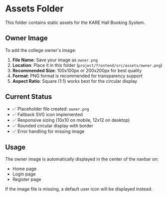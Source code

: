 # Assets Folder

This folder contains static assets for the KARE Hall Booking System.

## Owner Image

To add the college owner's image:

1. **File Name**: Save your image as `owner.png`
2. **Location**: Place it in this folder (`project/frontend/src/assets/owner.png`)
3. **Recommended Size**: 100x100px or 200x200px for best quality
4. **Format**: PNG format is recommended for transparency support
5. **Aspect Ratio**: Square (1:1) works best for the circular display

## Current Status

- ✅ Placeholder file created: `owner.png`
- ✅ Fallback SVG icon implemented
- ✅ Responsive sizing (10x10 on mobile, 12x12 on desktop)
- ✅ Rounded circular display with border
- ✅ Error handling for missing image

## Usage

The owner image is automatically displayed in the center of the navbar on:
- Home page
- Login page  
- Register page

If the image file is missing, a default user icon will be displayed instead.



